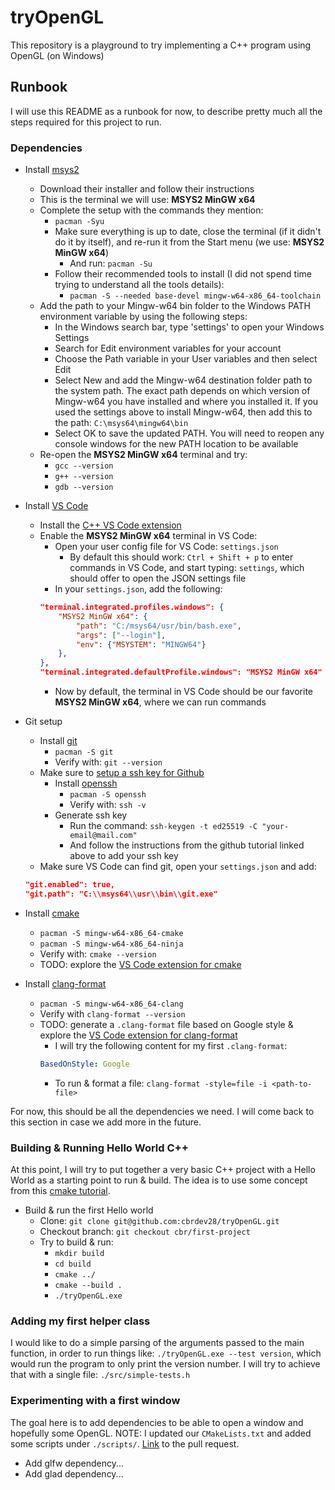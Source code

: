 # tryOpenGL

This repository is a playground to try implementing a C++ program using OpenGL (on Windows)

## Runbook

I will use this README as a runbook for now, to describe pretty much all the steps required for this project to run.

### Dependencies

- Install [msys2](https://www.msys2.org/)
  - Download their installer and follow their instructions
  - This is the terminal we will use: **MSYS2 MinGW x64**
  - Complete the setup with the commands they mention:
    - `pacman -Syu`
    - Make sure everything is up to date, close the terminal (if it didn't do it by itself), and re-run it from the Start menu (we use: **MSYS2 MinGW x64**)
      - And run: `pacman -Su`
    - Follow their recommended tools to install (I did not spend time trying to understand all the tools details):
      - `pacman -S --needed base-devel mingw-w64-x86_64-toolchain`
  - Add the path to your Mingw-w64 bin folder to the Windows PATH environment variable by using the following steps:
    - In the Windows search bar, type 'settings' to open your Windows Settings
    - Search for Edit environment variables for your account
    - Choose the Path variable in your User variables and then select Edit
    - Select New and add the Mingw-w64 destination folder path to the system path. The exact path depends on which version of Mingw-w64 you have installed and where you installed it. If you used the settings above to install Mingw-w64, then add this to the path: `C:\msys64\mingw64\bin`
    - Select OK to save the updated PATH. You will need to reopen any console windows for the new PATH location to be available
  - Re-open the **MSYS2 MinGW x64** terminal and try:
    - `gcc --version`
    - `g++ --version`
    - `gdb --version`

- Install [VS Code](https://code.visualstudio.com/)
  - Install the [C++ VS Code extension](https://marketplace.visualstudio.com/items?itemName=ms-vscode.cpptools)
  - Enable the **MSYS2 MinGW x64** terminal in VS Code:
    - Open your user config file for VS Code: `settings.json`
      - By default this should work: `Ctrl + Shift + p` to enter commands in VS Code, and start typing: `settings`, which should offer to open the JSON settings file
    - In your `settings.json`, add the following:
    ```json
    "terminal.integrated.profiles.windows": {
        "MSYS2 MinGW x64": {
            "path": "C:/msys64/usr/bin/bash.exe",
            "args": ["--login"],
            "env": {"MSYSTEM": "MINGW64"}
        },
    },
    "terminal.integrated.defaultProfile.windows": "MSYS2 MinGW x64"
    ```
    - Now by default, the terminal in VS Code should be our favorite **MSYS2 MinGW x64**, where we can run commands

- Git setup
  - Install [git](https://packages.msys2.org/package/git)
    - `pacman -S git`
    - Verify with: `git --version`
  - Make sure to [setup a ssh key for Github](https://docs.github.com/en/authentication/connecting-to-github-with-ssh/adding-a-new-ssh-key-to-your-github-account)
    - Install [openssh](https://packages.msys2.org/package/openssh)
      - `pacman -S openssh`
      - Verify with: `ssh -v`
    - Generate ssh key
      - Run the command: `ssh-keygen -t ed25519 -C "your-email@mail.com"`
      - And follow the instructions from the github tutorial linked above to add your ssh key
  - Make sure VS Code can find git, open your `settings.json` and add:
  ```json
  "git.enabled": true,
  "git.path": "C:\\msys64\\usr\\bin\\git.exe"
  ```

- Install [cmake](https://www.msys2.org/docs/cmake/)
  - `pacman -S mingw-w64-x86_64-cmake`
  - `pacman -S mingw-w64-x86_64-ninja`
  - Verify with: `cmake --version`
  - TODO: explore the [VS Code extension for cmake](https://marketplace.visualstudio.com/items?itemName=ms-vscode.cmake-tools)

- Install [clang-format](https://packages.msys2.org/package/mingw-w64-x86_64-clang)
  - `pacman -S mingw-w64-x86_64-clang`
  - Verify with `clang-format --version`
  - TODO: generate a `.clang-format` file based on Google style & explore the [VS Code extension for clang-format](https://marketplace.visualstudio.com/items?itemName=xaver.clang-format)
    - I will try the following content for my first `.clang-format`:
    ```YAML
    BasedOnStyle: Google
    ```
    - To run & format a file: `clang-format -style=file -i <path-to-file>`

For now, this should be all the dependencies we need. I will come back to this section in case we add more in the future.

### Building & Running Hello World C++

At this point, I will try to put together a very basic C++ project with a Hello World as a starting point to run & build. The idea is to use some concept from this [cmake tutorial](https://cmake.org/cmake/help/latest/guide/tutorial/index.html).

- Build & run the first Hello world
  - Clone: `git clone git@github.com:cbrdev28/tryOpenGL.git`
  - Checkout branch: `git checkout cbr/first-project`
  - Try to build & run:
    - `mkdir build`
    - `cd build`
    - `cmake ../`
    - `cmake --build .`
    - `./tryOpenGL.exe`

### Adding my first helper class

I would like to do a simple parsing of the arguments passed to the main function, in order to run things like: `./tryOpenGL.exe --test version`, which would run the program to only print the version number.
I will try to achieve that with a single file: `./src/simple-tests.h`

### Experimenting with a first window

The goal here is to add dependencies to be able to open a window and hopefully some OpenGL.
NOTE: I updated our `CMakeLists.txt` and added some scripts under `./scripts/`. [Link](https://github.com/cbrdev28/tryOpenGL/pull/2) to the pull request.

- Add glfw dependency...
- Add glad dependency...

